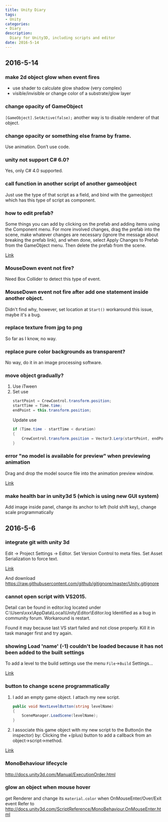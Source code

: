 ```yaml
---
title: Unity Diary
tags:
- Unity
categories:
- Diary
description:
  Diary for Unity3D, including scripts and editor
date: 2016-5-14
---
```


## 2016-5-14

### make 2d object glow when event fires

* use shader to calculate glow shadow (very complex)
* visible/invisible or change color of a substrate/glow layer

### change opacity of GameObject

`[GameObject].SetActive(false);` another way is to disable renderer of that object.

### change opacity or something else frame by frame.

Use animation. Don’t use code.

### unity  not support C# 6.0?

Yes, only C# 4.0 supported.

### call function in another script of another gameobject

Just use the type of that script as a field, and bind with the gameobject which has this type of script as component.

### how to edit prefab?

Some things you can add by clicking on the prefab and adding items using the Component menu. For
more involved changes, drag the prefab into the scene, make whatever changes are necessary (ignore
the message about breaking the prefab link), and when done, select Apply Changes to Prefab from the
GameObject menu. Then delete the prefab from the scene.

[Link](http://answers.unity3d.com/questions/17976/edit-source-prefab-change-position-or-add-new-game.html) 

### MouseDown event not fire?

Need Box Collider to detect this type of event.

### MouseDown event not fire after add one statement inside another object.

Didn't find why, however, set location at `Start()` workaround this issue, maybe it's a bug.

### replace texture from jpg to png

So far as I know, no way.

### replace pure color backgrounds as transparent?

No way, do it in an image processing software.

### move object gradually?

1. Use iTween
2. Set use
   ```cs
   startPoint = CrewControl.transform.position;
   startTime = Time.time;
   endPoint = this.transform.position;
   ```
   Update use 
   ```cs
   if (Time.time - startTime < duration)
   {
       CrewControl.transform.position = Vector3.Lerp(startPoint, endPoint, (Time.time - startTime) / duration);
   }
   ```
	
### error "no model is available for preview" when previewing animation

Drag and drop the model source file into the animation preview window. 

[Link](http://answers.unity3d.com/questions/374149/how-do-i-set-or-change-the-default-preview-model-f.html) 

### make health bar in unity3d 5 (which is using new GUI system)

Add image inside panel, change its anchor to left (hold shift key), change scale programmatically

## 2016-5-6

### integrate git with unity 3d

Edit -> Project Settings -> Editor.
Set Version Control to meta files. Set Asset Serialization to force text.

[Link](http://stackoverflow.com/questions/18225126/how-to-use-git-for-unity-source-control)

And download <https://raw.githubusercontent.com/github/gitignore/master/Unity.gitignore>

### cannot open script with VS2015.

Detail can be found in editor.log located under C:\Users\xxx\AppData\Local\Unity\Editor\Editor.log
Identified as a bug in community forum. Workaround is restart.

Found it may because last VS start failed and not close properly. Kill it in task manager first and try again.

### showing Load 'name' (-1) couldn't be loaded because it has not been added to the built settings

To add a level to the build settings use the menu `File`->`Build` Settings...

[Link](http://answers.unity3d.com/questions/1011691/showing-load-name-1-couldnt-be-loaded-because-it-h.html)

### button to change scene programmatically


1. I add an empty game object. I attach my new script.
   ```cs
   public void NextLevelButton(string levelName)
   {
       SceneManager.LoadScene(levelName);
   }
   ```
2. I associate this game object with my new script to the Button(in the inspector) by: Clicking the
   +(plus) button to add a callback from an object->script->method.

[Link](http://answers.unity3d.com/questions/836635/can-ui-buttons-load-scenes.html)

### MonoBehaviour lifecycle

<http://docs.unity3d.com/Manual/ExecutionOrder.html>


### glow an object when mouse hover

get Renderer and change its `material.color` when OnMouseEnter/Over/Exit event
Refer to <http://docs.unity3d.com/ScriptReference/MonoBehaviour.OnMouseEnter.html>
